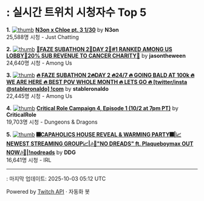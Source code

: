 # : 실시간 트위치 시청자수 Top 5

**1.** [![thumb](https://static-cdn.jtvnw.net/previews-ttv/live_user_n3on-320x180.jpg)](https://twitch.tv/N3on)
**[N3on x Chloe pt. 3 1/30](https://twitch.tv/N3on)** by **N3on**<br>25,588명 시청  - Just Chatting

**2.** [![thumb](https://static-cdn.jtvnw.net/previews-ttv/live_user_jasontheween-320x180.jpg)](https://twitch.tv/jasontheween)
**[🔴FAZE SUBATHON 2🔴DAY 2🔴#1 RANKED AMONG US LOBBY🔴20% SUB REVENUE TO CANCER CHARITY🔴](https://twitch.tv/jasontheween)** by **jasontheween**<br>24,640명 시청  - Among Us

**3.** [![thumb](https://static-cdn.jtvnw.net/previews-ttv/live_user_stableronaldo-320x180.jpg)](https://twitch.tv/stableronaldo)
**[🔥 FAZE SUBATHON 2🔥DAY 2 🔥24/7 🔥 GOING BALD AT 100k 🔥 WE ARE HERE 🔥 BEST POV WHOLE MONTH 🔥 LETS GO 🔥  [twitter/insta @stableronaldo] !com](https://twitch.tv/stableronaldo)** by **stableronaldo**<br>22,445명 시청  - Among Us

**4.** [![thumb](https://static-cdn.jtvnw.net/previews-ttv/live_user_criticalrole-320x180.jpg)](https://twitch.tv/CriticalRole)
**[Critical Role Campaign 4, Episode 1 (10/2 at 7pm PT)](https://twitch.tv/CriticalRole)** by **CriticalRole**<br>19,703명 시청  - Dungeons & Dragons

**5.** [![thumb](https://static-cdn.jtvnw.net/previews-ttv/live_user_ddg-320x180.jpg)](https://twitch.tv/DDG)
**[🎆CAPAHOLICS HOUSE REVEAL & WARMING PARTY🎆|📈NEWEST STREAMING GROUP📈|🎶🚨"NO DREADS" ft. Plaqueboymax OUT NOW🎶🚨|!nodreads](https://twitch.tv/DDG)** by **DDG**<br>16,641명 시청  - IRL


---
: 마지막 업데이트: 2025-10-03 05:12 UTC

Powered by [Twitch API](https://dev.twitch.tv/docs/api/reference) · 자동화 봇